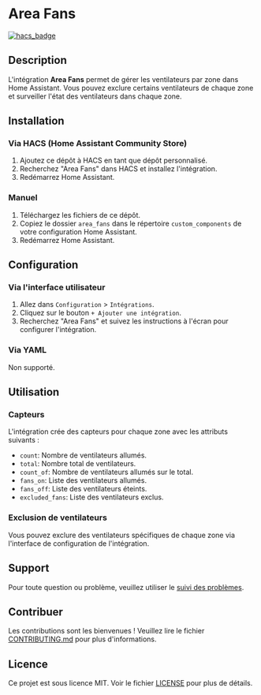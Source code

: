 # Area Fans

[![hacs_badge](https://img.shields.io/badge/HACS-Custom-orange.svg)](https://github.com/custom-components/hacs)

## Description

L'intégration **Area Fans** permet de gérer les ventilateurs par zone dans Home Assistant. Vous pouvez exclure certains ventilateurs de chaque zone et surveiller l'état des ventilateurs dans chaque zone.

## Installation

### Via HACS (Home Assistant Community Store) 

1. Ajoutez ce dépôt à HACS en tant que dépôt personnalisé.
2. Recherchez "Area Fans" dans HACS et installez l'intégration.
3. Redémarrez Home Assistant.

### Manuel

1. Téléchargez les fichiers de ce dépôt.
2. Copiez le dossier `area_fans` dans le répertoire `custom_components` de votre configuration Home Assistant.
3. Redémarrez Home Assistant.

## Configuration

### Via l'interface utilisateur

1. Allez dans `Configuration` > `Intégrations`.
2. Cliquez sur le bouton `+ Ajouter une intégration`.
3. Recherchez "Area Fans" et suivez les instructions à l'écran pour configurer l'intégration.

### Via YAML

Non supporté.

## Utilisation

### Capteurs

L'intégration crée des capteurs pour chaque zone avec les attributs suivants :

- `count`: Nombre de ventilateurs allumés.
- `total`: Nombre total de ventilateurs.
- `count_of`: Nombre de ventilateurs allumés sur le total.
- `fans_on`: Liste des ventilateurs allumés.
- `fans_off`: Liste des ventilateurs éteints.
- `excluded_fans`: Liste des ventilateurs exclus.

### Exclusion de ventilateurs

Vous pouvez exclure des ventilateurs spécifiques de chaque zone via l'interface de configuration de l'intégration.

## Support

Pour toute question ou problème, veuillez utiliser le [suivi des problèmes](https://github.com//Nemesis24/area_fans/issues).

## Contribuer

Les contributions sont les bienvenues ! Veuillez lire le fichier [CONTRIBUTING.md](https://github.com//Nemesis24/area_fans/blob/main/CONTRIBUTING.md) pour plus d'informations.

## Licence

Ce projet est sous licence MIT. Voir le fichier [LICENSE](https://github.com//Nemesis24/area_fans/blob/main/LICENSE) pour plus de détails.
